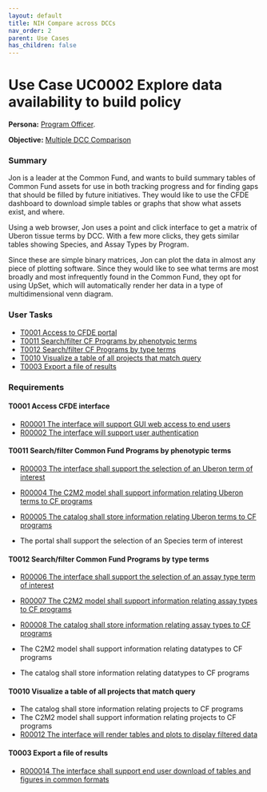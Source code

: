 ```yaml
---
layout: default
title: NIH Compare across DCCs
nav_order: 2
parent: Use Cases
has_children: false
---
```


# Use Case UC0002 Explore data availability to build policy

**Persona:** [Program Officer](../personas/program-officer).

**Objective:** [Multiple DCC Comparison](../objectives/multi-dcc-comparison)

### Summary

Jon is a leader at the Common Fund, and wants to build summary tables of
Common Fund assets for use in both tracking progress and for finding gaps that
should be filled by future initiatives. They would like to use the CFDE dashboard
to download simple tables or graphs that show what assets exist, and where.

Using a web browser, Jon uses a point and click interface to get a matrix of
Uberon tissue terms by DCC. With a few more clicks, they gets similar tables showing
Species, and Assay Types by Program.

Since these are simple binary matrices, Jon can plot the data in almost any
piece of plotting software. Since they would like to see what terms are most broadly
and most infrequently found in the Common Fund, they opt for using UpSet, which
will automatically render her data in a type of multidimensional venn diagram.

### User Tasks

-   [T0001 Access to CFDE portal](#access-cfde-portal)
-   [T0011 Search/filter CF Programs by phenotypic terms](#searchfilter-common-fund-programs-by-phenotypic-terms)
-   [T0012 Search/filter CF Programs by type terms](#search-filter-common-fund-programs-by-type-terms)
-   [T0010 Visualize a table of all projects that match query](#visualize-a-table-of-all-projects-that-match-query)
-   [T0003 Export a file of results](#export-a-file-of-results)

### Requirements

#### T0001 Access CFDE interface

-   [R00001 The interface will support GUI web access to end users](../requirements/r00001-the-interface-will-support-gui-web-access-to-end-users.md)
-   [R00002 The interface will support user authentication](../requirements/r00002-the-interface-will-support-user-authentication.md)

#### T0011 Search/filter Common Fund Programs by phenotypic terms

-   [R00003 The interface shall support the selection of an Uberon term of interest](../requirements/r00003-the-interface-shall-support-the-selection-of-an-uberon-term-of-interest.md)
-   [R00004 The C2M2 model shall support information relating Uberon terms to CF programs](requirements/r00004-the-c2m2-model-shall-support-information-relating-uberon-terms-to-cf-programs.md)
-   [R00005 The catalog shall store information relating Uberon terms to CF programs](../requirements/r00005-the-catalog-shall-store-information-relating-uberon-terms-to-cf-programs.md)

-   The portal shall support the selection of an Species term of interest


#### T0012 Search/filter Common Fund Programs by type terms

-   [R00006 The interface shall support the selection of an assay type term of interest](../requirements/r00006-the-interface-shall-support-the-selection-of-an-assay-type-term-of-interest.md)
-   [R00007 The C2M2 model shall support information relating assay types to CF programs](../requirements/r00007-the-c2m2-model-shall-support-information-relating-assay-types-to-cf-programs.md)
-   [R00008 The catalog shall store information relating assay types to CF programs](../requirements/r00008-r00008-the-catalog-shall-store-information-relating-assay-types-to-cf-programs.md)

-   The C2M2 model shall support information relating datatypes to CF programs
-   The catalog shall store information relating datatypes to CF programs

#### T0010 Visualize a table of all projects that match query

-   The catalog shall store information relating projects to CF programs
-   The C2M2 model shall support information relating projects to CF programs
-   [R00012 The interface will render tables and plots to display filtered data](../requirements/r00012-the-interface-will-render-tables-and-plots-to-display-filtered-data.md)

#### T0003 Export a file of results

-   [R000014 The interface shall support end user download of tables and figures in common formats](../requirements/r000014-the-interface-shall-support-end-user-download-of-tables-and-figures-in-common-formats.md)
